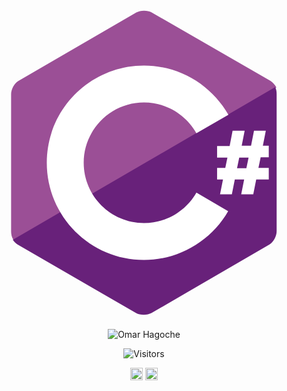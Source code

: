 <link rel="stylesheet" href="https://cdn.jsdelivr.net/gh/devicons/devicon@master/devicon.min.css">
<!--
<p align=center ><img src="https://i.imgur.com/u0IETFu.png" title="source: imgur.com" /></p>
<p align=center><a href="https://imgur.com/9cyvBLo"><img src="https://i.imgur.com/9cyvBLo.png" title="source: imgur.com" /></a></p>

!-->

<!-- <p align=center><a href="https://github.com/omarhagoche"><img src="https://i.imgur.com/iz0jaCX.png" /></a></p> -->

<!-- <p align=center><a href="https://imgur.com/XJpcu1U"><img src="https://i.imgur.com/mTjyVAq.png" title="source: imgur.com"  /></a></p> -->


<!-- 
<div>
cpp  
                                    void life(void)
                                    {
                                      printf("Hi 👋, I'm Omar Hagoche \n");
                                      printf("A .NET Developer \n");
                                      char currentlyLearning[] = "";
                                      char AskMeAbout[] = "";
                                      char ReachMeAt[] = "";
                                      char FunFact[]  = "I don't have a girlfriend 😭";
                                    }


</div>
-->


<div align=center>
<!-
  <i class="devicon-csharp-line colored"></i>
   <svg viewBox="0 0 128 128">
<path fill="#9B4F96" d="M115.4 30.7l-48.3-27.8c-.8-.5-1.9-.7-3.1-.7-1.2 0-2.3.3-3.1.7l-48 27.9c-1.7 1-2.9 3.5-2.9 5.4v55.7c0 1.1.2 2.4 1 3.5l106.8-62c-.6-1.2-1.5-2.1-2.4-2.7z"></path><path fill="#68217A" d="M10.7 95.3c.5.8 1.2 1.5 1.9 1.9l48.2 27.9c.8.5 1.9.7 3.1.7 1.2 0 2.3-.3 3.1-.7l48-27.9c1.7-1 2.9-3.5 2.9-5.4v-55.7c0-.9-.1-1.9-.6-2.8l-106.6 62z"></path><path fill="#fff" d="M85.3 76.1c-4.2 7.4-12.2 12.4-21.3 12.4-13.5 0-24.5-11-24.5-24.5s11-24.5 24.5-24.5c9.1 0 17.1 5 21.3 12.5l13-7.5c-6.8-11.9-19.6-20-34.3-20-21.8 0-39.5 17.7-39.5 39.5s17.7 39.5 39.5 39.5c14.6 0 27.4-8 34.2-19.8l-12.9-7.6zM97 66.2l.9-4.3h-4.2v-4.7h5.1l1.2-6.2h4.9l-1.2 6.1h3.8l1.2-6.1h4.8l-1.2 6.1h2.4v4.7h-3.3l-.9 4.3h4.2v4.7h-5.1l-1.2 6h-4.9l1.2-6h-3.8l-1.2 6h-4.8l1.2-6h-2.4v-4.7h3.3zm4.8 0h3.8l.9-4.3h-3.8l-.9 4.3z"></path>
</svg>
<!--
   <img src="https://img.shields.io/badge/electron%20-%23e34f26.svg?&style=for-the-badge&logo=electron&logoColor=white" />
   <img src="https://img.shields.io/badge/javascript%20-%23339933.svg?&style=for-the-badge&logo=javascript&logoColor=white" />
   <img src="https://img.shields.io/badge/html5%20-%23e34f26.svg?&style=for-the-badge&logo=html5&logoColor=white" />
   <img src="https://img.shields.io/badge/node.js%20-%23339933.svg?&style=for-the-badge&logo=node.js&logoColor=white" />
   <img src="https://img.shields.io/badge/Docker%20-%23e34f26.svg?&style=for-the-badge&logo=docker&logoColor=white" />
   <img src="https://img.shields.io/badge/python%20-%23339933.svg?&style=for-the-badge&logo=python&logoColor=white" />
   <img src="https://img.shields.io/badge/Linux%20-%23e34f26.svg?&style=for-the-badge&logo=linux&logoColor=white" />
   <img src="https://img.shields.io/badge/java%20-%23339933.svg?&style=for-the-badge&logo=java&logoColor=white" />
-->
  
  <!-- <p align=center><a href="https://github.com/omarhagoche"><img src="https://i.imgur.com/MN69E9a.png" title="Technologies I use" align=center/></a></p> -->


   <p align="center"> <img src="https://github-readme-stats.vercel.app/api?username=omarhagoche&show_icons=true" alt="Omar Hagoche" /> </p>
  </div>
 

<p align=center>                           
  <img align=center  src="https://visitor-badge.laobi.icu/badge?page_id=omarhagoche.omarhagoche" alt="Visitors">                     
</p>

<p align="center">
<a href="https://instagram.com/kodigo88/" target="blank"><img align="center" src="https://cdn.jsdelivr.net/npm/simple-icons@3.0.1/icons/instagram.svg" alt="dipankarpal5050" height="20" width="20" /></a>
<a href="https://fb.com/omar.hakoush" target="blank"><img align="center" src="https://cdn.jsdelivr.net/npm/simple-icons@3.0.1/icons/facebook.svg" alt="deep.neon" height="20" width="20" /></a>
</p>

